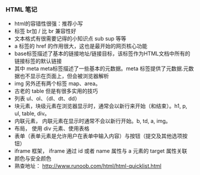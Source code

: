 ### HTML 笔记
  *  html的容错性很强：推荐小写 
  *  标签 br加 / 比 br 兼容性好 
  *  文本格式有很需要记得的小知识点 sub sup 等等
  *  a 标签的 href 的作用很大，这也是最开始的网页核心功能
  *  base标签描述了基本的链接地址/链接目标，该标签作为HTML文档中所有的链接标签的默认链接 
  *  其中 meta meta标签描述了一些基本的元数据。meta 标签提供了元数据.元数据也不显示在页面上，但会被浏览器解析 
  *  img 另外还有两个标签 map、area。
  *  古老的 table 但是有很多实用的技巧
  *  列表 ul、ol、（dl、dt、dd）
  *  块元素，块级元素在浏览器显示时，通常会以新行来开始（和结束）。h1, p, ul, table, div。
  *  内联元素， 内联元素在显示时通常不会以新行开始。b, td, a, img。
  *  布局， 使用 div 元素、使用表格
  *  表单（表单元素是允许用户在表单中输入内容）与按钮（提交及其他选项按钮）
  *  iframe 框架， iframe 通过 id 或者 name 属性与 a 元素的 target 属性关联
  *  颜色与安全颜色
  *  熟查地址： http://www.runoob.com/html/html-quicklist.html
